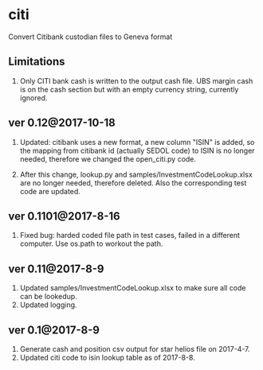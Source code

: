 # citi
Convert Citibank custodian files to Geneva format


## Limitations

1. Only CITI bank cash is written to the output cash file. UBS margin cash is on the cash section but with an empty currency string, currently ignored.



## ver 0.12@2017-10-18

1. Updated: citibank uses a new format, a new column "ISIN" is added, so the mapping from citibank id (actually SEDOL code) to ISIN is no longer needed, therefore we changed the open_citi.py code.

2. After this change, lookup.py and samples/InvestmentCodeLookup.xlsx are no longer needed, therefore deleted. Also the corresponding test code are updated.



## ver 0.1101@2017-8-16

1. Fixed bug: harded coded file path in test cases, failed in a different computer. Use os.path to workout the path.



## ver 0.11@2017-8-9

1. Updated samples/InvestmentCodeLookup.xlsx to make sure all code can be lookedup.
2. Updated logging.



## ver 0.1@2017-8-9

1. Generate cash and position csv output for star helios file on 2017-4-7.
2. Updated citi code to isin lookup table as of 2017-8-8.